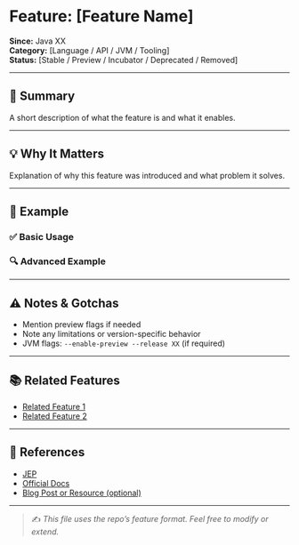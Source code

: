 # Feature: [Feature Name]

**Since:** Java XX  
**Category:** [Language / API / JVM / Tooling]  
**Status:** [Stable / Preview / Incubator / Deprecated / Removed]

---

## 📖 Summary

A short description of what the feature is and what it enables.

---

## 💡 Why It Matters

Explanation of why this feature was introduced and what problem it solves.

---

## 🧪 Example

### ✅ Basic Usage



### 🔍 Advanced Example



---

## ⚠️ Notes & Gotchas

- Mention preview flags if needed
- Note any limitations or version-specific behavior
- JVM flags: `--enable-preview --release XX` (if required)

---

## 📚 Related Features

- [Related Feature 1](../javaXX/related-feature-1.md)
- [Related Feature 2](../javaYY/related-feature-2.md)

---

## 🔗 References

- [JEP](https://openjdk.org/jeps/0000)
- [Official Docs](https://docs.oracle.com/en/java/)
- [Blog Post or Resource (optional)](https://...)

---

> ✍️ _This file uses the repo’s feature format. Feel free to modify or extend._